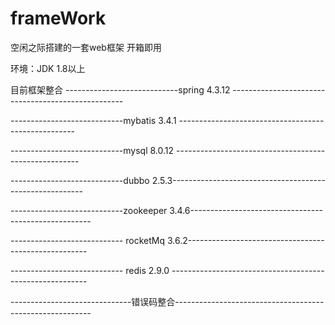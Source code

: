 # frameWork

空闲之际搭建的一套web框架
开箱即用

环境：JDK 1.8以上

目前框架整合 
----------------------------spring 4.3.12 ---------------------------------------------------

----------------------------mybatis 3.4.1 ----------------------------------------------------

----------------------------mysql 8.0.12 ------------------------------------------------------

----------------------------dubbo 2.5.3--------------------------------------------------------

----------------------------zookeeper 3.4.6-----------------------------------------------------

---------------------------- rocketMq  3.6.2-----------------------------------------------------

---------------------------- redis 2.9.0 ---------------------------------------------------------

------------------------------错误码整合---------------------------------------------------------
